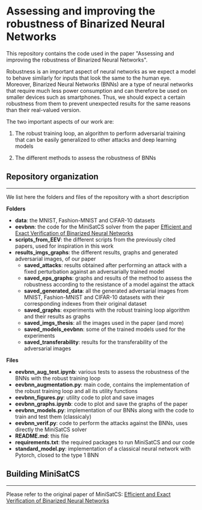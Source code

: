 # Assessing and improving the robustness of Binarized Neural Networks

This repository contains the code used in the paper "Assessing and improving the robustness of Binarized Neural Networks".

Robustness is an important aspect of neural networks as we expect a model to behave similarly for inputs that look the same to the human eye. Moreover, Binarized Neural Networks (BNNs) are a type of neural networks that require much less power consumption and can therefore be used on smaller devices such as smartphones. Thus, we should expect a certain robustness from them to prevent unexpected results for the same reasons than their real-valued version.


The two important aspects of our work are:

1. The robust training loop, an algorithm to perform adversarial training that can be easily generalized to other attacks and deep learning models

2. The different methods to assess the robustness of BNNs


## Repository organization
---
We list here the folders and files of the repository with a short description

**Folders**

- **data**: the MNIST, Fashion-MNIST and CIFAR-10 datasets
- **eevbnn**: the code for the MiniSatCS solver from the paper [Efficient and Exact Verification of Binarized Neural Networks](https://github.com/jia-kai/eevbnn)
- **scripts_from_EEV**: the different scripts from the previously cited papers, used for inspiration in this work
- **results_imgs_graphs**: the different results, graphs and generated adversarial images, of our paper
    - **saved_attacks**: results obtained after performing an attack with a fixed perturbation against an adversarially trained model
    - **saved_eps_graphs**: graphs and results of the method to assess the robustness according to the resistance of a model against the attack
    - **saved_generated_data**: all the generated adversarial images from MNIST, Fashion-MNIST and CIFAR-10 datasets with their corresponding indexes from their original dataset
    - **saved_graphs**: experiments with the robust training loop algorithm and their results as graphs
    - **saved_imgs_thesis**: all the images used in the paper (and more)
    - **saved_models_eevbnn**: some of the trained models used for the experiments
    - **saved_transferability**: results for the transferability of the adversarial images

**Files**

- **eevbnn_aug_test.ipynb**: various tests to assess the robustness of the BNNs with the robust training loop
- **eevbnn_augmentation.py**: main code, contains the implementation of the robust training loop and all its utility functions
- **eevbnn_figures.py**: utility code to plot and save images
- **eevbnn_graphs.ipynb**: code to plot and save the graphs of the paper
- **eevbnn_models.py**: implementation of our BNNs along with the code to train and test them (classicaly)
- **eevbnn_verif.py**: code to perform the attacks against the BNNs, uses directly the MiniSatCS solver
- **README.md**: this file
- **requirements.txt**: the required packages to run MiniSatCS and our code
- **standard_model.py**: implementation of a classical neural network with Pytorch, closed to the type 1 BNN

## Building MiniSatCS
---
Please refer to the original paper of MiniSatCS: [Efficient and Exact Verification of Binarized Neural Networks](https://github.com/jia-kai/eevbnn)




